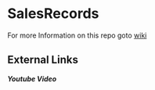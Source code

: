 # SalesRecords

For more Information on this repo goto [wiki](https://github.com/rojatkaraditi/SalesRecords/wiki)

## **External Links**

**_Youtube Video_**
